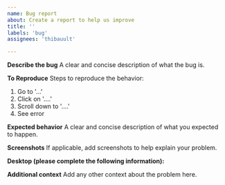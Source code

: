 ```yaml
---
name: Bug report
about: Create a report to help us improve
title: ''
labels: 'bug'
assignees: 'thibauult'

---
```


**Describe the bug**
A clear and concise description of what the bug is.

**To Reproduce**
Steps to reproduce the behavior:
1. Go to '...'
2. Click on '....'
3. Scroll down to '....'
4. See error

**Expected behavior**
A clear and concise description of what you expected to happen.

**Screenshots**
If applicable, add screenshots to help explain your problem.

**Desktop (please complete the following information):**

**Additional context**
Add any other context about the problem here.
